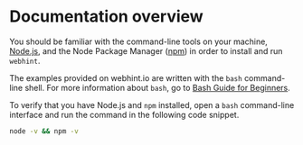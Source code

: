# Documentation overview

You should be familiar with the command-line tools on your machine,
[Node.js][NodejsAbout], and the Node Package Manager \([npm][NpmjsAbout]\) in
order to install and run `webhint`.

The examples provided on webhint.io are written with the `bash` command-line
shell. For more information about `bash`, go to
[Bash Guide for Beginners][TldpLdpBashBeginnersGuide].

To verify that you have Node.js and `npm` installed, open a `bash`
command-line interface and run the command in the following code snippet.

```bash
node -v && npm -v
```

<!-- links -->

[NodejsAbout]: https://nodejs.org/en/about "About Node.js(r) | Node.js"

[NpmjsAbout]: https://www.npmjs.com/about "About npm | npm"

[TldpLdpBashBeginnersGuide]: https://tldp.org/LDP/Bash-Beginners-Guide/html/Bash-Beginners-Guide.html "Bash Guide for Beginners | The Linux Documentation Project"
